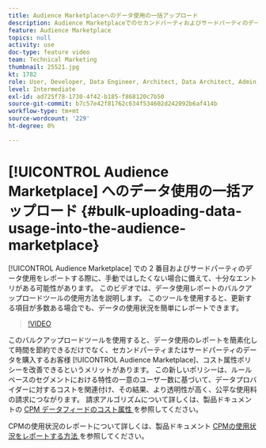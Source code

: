 ```yaml
---
title: Audience Marketplaceへのデータ使用の一括アップロード
description: Audience Marketplaceでのセカンドパーティおよびサードパーティのデータ使用をレポートすると、手動ではしたくない場合に備えて十分なエントリがある可能性があります。 このビデオでは、更新する項目が多い場合でもデータ使用状況を簡単にレポートできるように、データ使用状況レポートのバルクアップロードツールを使用する方法を説明します。
feature: Audience Marketplace
topics: null
activity: use
doc-type: feature video
team: Technical Marketing
thumbnail: 25521.jpg
kt: 1782
role: User, Developer, Data Engineer, Architect, Data Architect, Admin, Leader
level: Intermediate
exl-id: ad725f78-1730-4f42-b185-f868120c7b50
source-git-commit: b7c57e42f81762c634f534602d242092b6af414b
workflow-type: tm+mt
source-wordcount: '229'
ht-degree: 0%

---
```


# [!UICONTROL Audience Marketplace] へのデータ使用の一括アップロード {#bulk-uploading-data-usage-into-the-audience-marketplace}

[!UICONTROL Audience Marketplace] での 2 番目およびサードパーティのデータ使用をレポートする際に、手動ではしたくない場合に備えて、十分なエントリがある可能性があります。 このビデオでは、データ使用レポートのバルクアップロードツールの使用方法を説明します。 このツールを使用すると、更新する項目が多数ある場合でも、データの使用状況を簡単にレポートできます。

>[!VIDEO](https://video.tv.adobe.com/v/34027/?quality=12&captions=jpn)

このバルクアップロードツールを使用すると、データ使用のレポートを簡素化して時間を節約できるだけでなく、セカンドパーティまたはサードパーティのデータを購入するお客様 [!UICONTROL Audience Marketplace]、コスト属性ポリシーを改善できるというメリットがあります。 この新しいポリシーは、ルールベースのセグメントにおける特性の一意のユーザー数に基づいて、データプロバイダーに対するコストを関連付け、その結果、より透明性が高く、公平な使用料の請求につながります。
請求アルゴリズムについて詳しくは、製品ドキュメントの [CPM データフィードのコスト属性 ](https://experiencecloud.adobe.com/resources/help/ja_JP/aam/marketplace_cpm_billing.html) を参照してください。

CPMの使用状況のレポートについて詳しくは、製品ドキュメント [CPMの使用状況をレポートする方法 ](https://experiencecloud.adobe.com/resources/help/ja_JP/aam/t_marketplace_report_cpm_usage.html) を参照してください。

